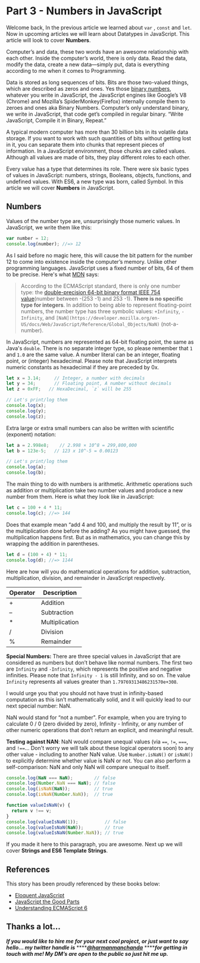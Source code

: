# Part 3 - Numbers in JavaScript 

Welcome back, In the previous article we learned about `var` , `const` and `let`. Now in upcoming articles we will learn about Datatypes in JavaScript. This article will look to cover **Numbers**. 

Computer’s and data, these two words have an awesome relationship with each other. Inside the computer’s world, there is only data. Read the data, modify the data, create a new data—simply put, data is everything according to me when it comes to Programming. 

Data is stored as long sequences of bits. Bits are those two-valued things, which are described as zeros and ones. Yes those [binary numbers](https://www.mathsisfun.com/binary-number-system.html), whatever you write in JavaScript, the JavaScript engines like Google’s V8 (Chrome) and Mozilla’s SpiderMonkey(Firefox) internally compile them to zeroes and ones aka Binary Numbers. Computer’s only understand binary, we write in JavaScript, that code get’s compiled in regular binary. “Write JavaScript, Compile it in Binary, Repeat.” 

A typical modern computer has more than 30 billion bits in its volatile data storage. If you want to work with such quantities of bits without getting lost in it, you can separate them into chunks that represent pieces of information. In a JavaScript environment, those chunks are called values. Although all values are made of bits, they play different roles to each other. 

Every value has a type that determines its role. There were six basic types of values in JavaScript: numbers, strings, Booleans, objects, functions, and undefined values. With ES6, a new type was born, called Symbol. In this article we will cover **Numbers** in JavaScript. 

## Numbers

Values of the number type are, unsurprisingly those numeric values. In JavaScript, we write them like this:

```javascript runnable
var number = 12;
console.log(number); //=> 12
```

As I said before no magic here, this will cause the bit pattern for the number 12 to come into existence inside the computer’s memory. Unlike other programming languages. JavaScript uses a fixed number of bits, 64 of them to be precise. Here's what [MDN](https://developer.mozilla.org/en-US/docs/Web/JavaScript/Data_structures) says:

> According to the ECMAScript standard, there is only one number type: the [double-precision 64-bit binary format IEEE 754 value](http://en.wikipedia.org/wiki/Double_precision_floating-point_format)(number between -(253 -1) and 253 -1). **There is no specific type for integers**. In addition to being able to represent floating-point numbers, the number type has three symbolic values: `+Infinity`, `-Infinity`, and `[NaN](https://developer.mozilla.org/en-US/docs/Web/JavaScript/Reference/Global_Objects/NaN)` (not-a-number).

In JavaScript, numbers are represented as 64-bit floating point, the same as Java's `double`. There is no separate integer type, so please remember that `1` and `1.0` are the same value.  A number literal can be an integer, floating point, or (integer) hexadecimal. Please note that JavaScript interprets numeric constants as hexadecimal if they are preceded by 0x.

```javascript runnable
let x = 3.14;     // Integer, a number with decimals
let y = 34;       // Floating point, A number without decimals
let z = 0xFF;   // HexaDecimal, `z` will be 255

// Let's print/log them
console.log(x);
console.log(y);
console.log(z);
```

Extra large or extra small numbers can also be written with scientific (exponent) notation:

```javascript runnable
let a = 2.998e8;    // 2.998 × 10^8 = 299,800,000
let b = 123e-5;   // 123 x 10^-5 = 0.00123

// Let's print/log them
console.log(a);
console.log(b);
```   

The main thing to do with numbers is arithmetic. Arithmetic operations such as addition or multiplication take two number values and produce a new number from them. Here is what they look like in JavaScript:

```javascript runnable
let c = 100 + 4 * 11;
console.log(c); //=> 144
```    

Does that example mean “add 4 and 100, and multiply the result by 11”, or is the multiplication done before the adding? As you might have guessed, the multiplication happens first. But as in mathematics, you can change this by wrapping the addition in parentheses.

```javascript runnable
let d = (100 + 4) * 11;
console.log(d); //=> 1144
```   

Here are how will you do mathematical operations for addition, subtraction, multiplication, division, and remainder in JavaScript respectively.

| Operator       | Description       |
| -------------- | ----------------- |
| +              | Addition          |
| –              | Subtraction       |
| *              | Multiplication    |
| /              | Division          |
| %              | Remainder         |

**Special Numbers:** There are three special values in JavaScript that are considered as numbers but don’t behave like normal numbers. The first two are `Infinity` and `-Infinity`, which represents the positive and negative infinities. Please note that `Infinity - 1` is still Infinity, and so on. The value `Infinity` represents all values greater than `1.79769313486231570e+308`. 

I would urge you that you should not have trust in infinity-based computation as this isn't mathematically solid, and it will quickly lead to our next special number: NaN.

NaN would stand for “not a number". For example, when you are trying to calculate 0 / 0 (zero divided by zero), Infinity - Infinity, or any number of other numeric operations that don’t return an explicit, and meaningful result.

**Testing against NAN**: NaN would compare unequal values (via `==`, `!=`, `===`, and `!==`... Don't worry we will talk about these logical operators soon) to any other value - including to another NaN value. Use `Number.isNaN()` or `isNaN()` to explicitly determine whether value is NaN or not. You can also perform a self-comparison: NaN and only NaN will compare unequal to itself.

```javascript runnable
console.log(NaN === NaN);        // false
console.log(Number.NaN === NaN); // false
console.log(isNaN(NaN));         // true
console.log(isNaN(Number.NaN));  // true

function valueIsNaN(v) { 
  return v !== v; 
}
console.log(valueIsNaN(1));          // false
console.log(valueIsNaN(NaN));        // true
console.log(valueIsNaN(Number.NaN)); // true
```  

If you made it here to this paragraph, you are awesome. Next up we will cover **Strings and ES6 Template Strings**.

## References

This story has been proudly referenced by these books below:

- [Eloquent JavaScript](https://www.amazon.com/Eloquent-JavaScript-Modern-Introduction-Programming/dp/1593272820)
- [JavaScript the Good Parts](https://www.amazon.in/JavaScript-Good-Parts-Crockford/dp/8184045220)
- [Understanding ECMAScript 6](https://www.amazon.com/Understanding-ECMAScript-Definitive-JavaScript-Developers/dp/1593277571)
## Thanks a lot…

***If you would like to hire me for your next cool project, or just want to say hello… my twitter handle is*** ****[***@harmanmanchanda***](http://bit.ly/tw-harry) *******for getting in touch with me! My DM’s are open to the public so just hit me up.***
